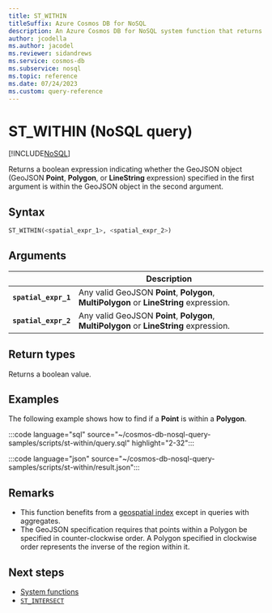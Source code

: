 ```yaml
---
title: ST_WITHIN
titleSuffix: Azure Cosmos DB for NoSQL
description: An Azure Cosmos DB for NoSQL system function that returns if one GeoJSON object is within another.
author: jcodella
ms.author: jacodel
ms.reviewer: sidandrews
ms.service: cosmos-db
ms.subservice: nosql
ms.topic: reference
ms.date: 07/24/2023
ms.custom: query-reference
---
```


# ST_WITHIN (NoSQL query)

[!INCLUDE[NoSQL](../../includes/appliesto-nosql.md)]

Returns a boolean expression indicating whether the GeoJSON object (GeoJSON **Point**, **Polygon**, or **LineString** expression) specified in the first argument is within the GeoJSON object in the second argument.  

## Syntax

```sql
ST_WITHIN(<spatial_expr_1>, <spatial_expr_2>)  
```

## Arguments

| | Description |
| --- | --- |
| **`spatial_expr_1`** | Any valid GeoJSON **Point**, **Polygon**, **MultiPolygon** or **LineString** expression. |
| **`spatial_expr_2`** | Any valid GeoJSON **Point**, **Polygon**, **MultiPolygon** or **LineString** expression. |

## Return types

Returns a boolean value.  

## Examples

The following example shows how to find if a **Point** is within a **Polygon**.

:::code language="sql" source="~/cosmos-db-nosql-query-samples/scripts/st-within/query.sql" highlight="2-32":::

:::code language="json" source="~/cosmos-db-nosql-query-samples/scripts/st-within/result.json":::

## Remarks

- This function benefits from a [geospatial index](../../index-policy.md#spatial-indexes) except in queries with aggregates.
- The GeoJSON specification requires that points within a Polygon be specified in counter-clockwise order. A Polygon specified in clockwise order represents the inverse of the region within it.

## Next steps

- [System functions](system-functions.yml)
- [`ST_INTERSECT`](st-intersects.md)

